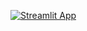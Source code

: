 [![Streamlit App](https://static.streamlit.io/badges/streamlit_badge_black_white.svg)](https://crossfitapp-dse9skkd25c7u6kkjcwyjq.streamlit.app/)

